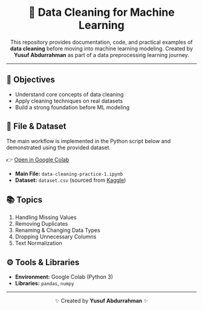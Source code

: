 <h1 align="center">🧹 Data Cleaning for Machine Learning</h1>

<p align="center">
This repository provides documentation, code, and practical examples of <b>data cleaning</b> before moving into machine learning modeling.  
Created by <b>Yusuf Abdurrahman</b> as part of a data preprocessing learning journey.
</p>

---

## 🎯 Objectives
- Understand core concepts of data cleaning  
- Apply cleaning techniques on real datasets  
- Build a strong foundation before ML modeling  

## 📔 File & Dataset
The main workflow is implemented in the Python script below and demonstrated using the provided dataset.  

👉 [Open in Google Colab](https://colab.research.google.com/drive/your_notebook_link_here)  

- **Main File:** `data-cleaning-practice-1.ipynb`  
- **Dataset:** `dataset.csv` (sourced from [Kaggle](https://www.kaggle.com/datasets/fedesoriano/heart-failure-prediction))  
   

## 📚 Topics
1. Handling Missing Values  
2. Removing Duplicates  
3. Renaming & Changing Data Types  
4. Dropping Unnecessary Columns  
5. Text Normalization  

## ⚙️ Tools & Libraries
- **Environment:** Google Colab (Python 3)  
- **Libraries:** `pandas`, `numpy`
  
---

<p align="center">✨ Created by <b>Yusuf Abdurrahman</b> ✨</p>

